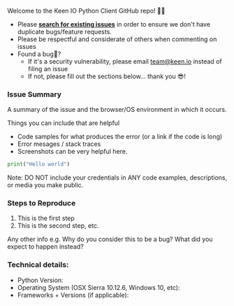 Welcome to the Keen IO Python Client GitHub repo! 👋🎉

- Please [**search for existing issues**](https://github.com/keenlabs/KeenClient-Python/issues) in order to ensure we don't have duplicate bugs/feature requests.
- Please be respectful and considerate of others when commenting on issues
- Found a bug🐜? 
    - If it's a security vulnerability, please email team@keen.io instead of filing an issue
    - If not, please fill out the sections below... thank you 😎!

### Issue Summary

A summary of the issue and the browser/OS environment in which it occurs.

Things you can include that are helpful

- Code samples for what produces the error (or a link if the code is long)
- Error mesages / stack traces
- Screenshots can be very helpful here.

```python
print("Hello world")
```

Note: DO NOT include your credentials in ANY code examples, descriptions, or media you make public.

### Steps to Reproduce

1. This is the first step
2. This is the second step, etc.

Any other info e.g. Why do you consider this to be a bug? What did you expect to happen instead?

### Technical details:

* Python Version:
* Operating System (OSX Sierra 10.12.6, Windows 10, etc):
* Frameworks + Versions (if applicable):
